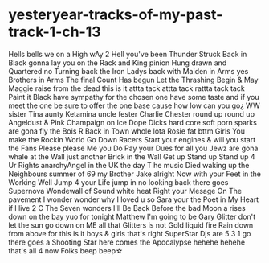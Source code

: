 # yesteryear-tracks-of-my-past-track-1-ch-13
Hells bells we on a High wAy 2 Hell you've been Thunder Struck Back in Black gonna lay you on the Rack and King pinion Hung drawn and Quartered no Turning back the Iron Ladys back with Maiden in Arms yes Brothers in Arms The final Count Has begun Let the Thrashing Begin & May Maggie raise from the dead this is it attta tack attta tack rattta tack tack Paint it Black have sympathy for the chosen one have some taste and if you meet the one be sure to offer the one base cause how low can you go¿ WW sister Tina aunty Ketamina uncle fester Charlie Chester round up round up Angeldust & Pink Champaign on Ice Dope Dicks hard core soft porn sparks are gona fly the Bois R Back in Town whole lota Rosie fat bttm Girls You make the Rockin World Go Down Racers Start your engines & will you start the Fans Please please Me you Do Pay your Dues for all you Jewz are gona whale at the Wall just another Brick in the Wall Get up Stand up Stand up 4 Ur Rights anarchyAngel in the UK the day T he music Died waking up the Neighbours summer of 69 my Brother Jake alright Now with your Feet in the Working Well Jump 4 your Life jump in no looking back there goes Supernova Wondewall of Sound white heat Right your Mesage On The pavement I wonder wonder why I loved u so Sara your the Poet in My Heart if I live 2 C The Seven wonders I'll Be Back Before the bad Moon a rises down on the bay yuo for tonight Matthew I'm going to be Gary Glitter don't let the sun go down on ME all that Glitters is not Gold liquid fire Rain down from above for this is it boys & girls that's right SuperStar Djs are 5 3 1 go there goes a Shooting Star here comes the Apocalypse hehehe hehehe that's all 4 now Folks beep beep☆
